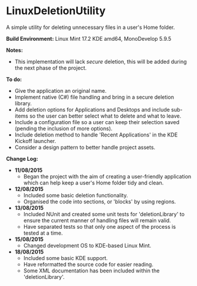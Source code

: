 # LinuxDeletionUtility
A simple utility for deleting unnecessary files in a user's Home folder.

**Build Environment:** Linux Mint 17.2 KDE amd64, MonoDevelop 5.9.5

**Notes:**
- This implementation will lack *secure* deletion, this will be added during the next phase of the project.

**To do:**
- Give the application an original name.
- Implement native (C#) file handling and bring in a secure deletion library.
- Add deletion options for Applications and Desktops and include sub-items so the user can better select what to delete and what to leave.
- Include a configuration file so a user can keep their selection saved (pending the inclusion of more options).
- Include deletion method to handle 'Recent Applications' in the KDE Kickoff launcher.
- Consider a design pattern to better handle project assets.

**Change Log:**
- **11/08/2015**
	- Began the project with the aim of creating a user-friendly application which can help keep a user's Home folder tidy and clean.
- **12/08/2015**
	- Included some basic deletion functionality.
	- Organised the code into sections, or 'blocks' by using regions.
- **13/08/2015**
	- Included NUnit and created some unit tests for 'deletionLibrary' to ensure the current manner of handling files will remain valid.
	- Have separated tests so that only one aspect of the process is tested at a time.
- **15/08/2015**
	- Changed development OS to KDE-based Linux Mint.
- **18/08/2015**
	- Included some basic KDE support.
	- Have reformatted the source code for easier reading.
	- Some XML documentation has been included within the 'deletionLibrary'.